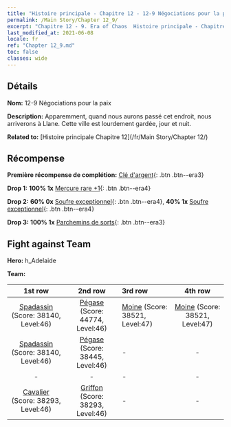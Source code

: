 ```yaml
---
title: "Histoire principale - Chapitre 12 - 12-9 Négociations pour la paix"
permalink: /Main Story/Chapter 12_9/
excerpt: "Chapitre 12 - 9. Era of Chaos  Histoire principale - Chapitre 12_9. 12-9 Négociations pour la paix"
last_modified_at: 2021-06-08
locale: fr
ref: "Chapter 12_9.md"
toc: false
classes: wide
---
```


## Détails

 **Nom:** 12-9 Négociations pour la paix

 **Description:** Apparemment, quand nous aurons passé cet endroit, nous arriverons à Llane. Cette ville est lourdement gardée, jour et nuit.

 **Related to:** [Histoire principale Chapitre 12](/fr/Main Story/Chapter 12/)

## Récompense

 **Première récompense de complétion:** [Clé d'argent](/ItemsFR/con_693/){: .btn .btn--era3}

 **Drop 1:** **100% 1x** [Mercure rare +1](/ItemsFR/mat_42/){: .btn .btn--era4}

 **Drop 2:** **60% 0x** [Soufre exceptionnel](/ItemsFR/mat_36/){: .btn .btn--era4}, **40% 1x** [Soufre exceptionnel](/ItemsFR/mat_36/){: .btn .btn--era4}

 **Drop 3:** **100% 1x** [Parchemins de sorts](/ItemsFR/con_694/){: .btn .btn--era3}


## Fight against Team
 **Hero:** h_Adelaide

 **Team:**


  | 1st row | 2nd row | 3rd row | 4th row |
  |:----:|:----:|:----|:----:|
  | [Spadassin](/fr/units/Swordsman/) (Score: 38140, Level:46)  | [Pégase](/fr/units/Pegasus/) (Score: 44774, Level:46)  | [Moine](/fr/units/Monk/) (Score: 38521, Level:47)  | [Moine](/fr/units/Monk/) (Score: 38521, Level:47)  |
  | [Spadassin](/fr/units/Swordsman/) (Score: 38140, Level:46)  | [Pégase](/fr/units/Pegasus/) (Score: 38445, Level:46)  | - | - |
  | - | - | - | - |
  | [Cavalier](/fr/units/Cavalier/) (Score: 38293, Level:46)  | [Griffon](/fr/units/Griffin/) (Score: 38293, Level:46)  | - | - |


